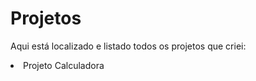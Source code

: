 # Projetos
Aqui está localizado e listado todos os projetos que criei:

<li> Projeto Calculadora </li>